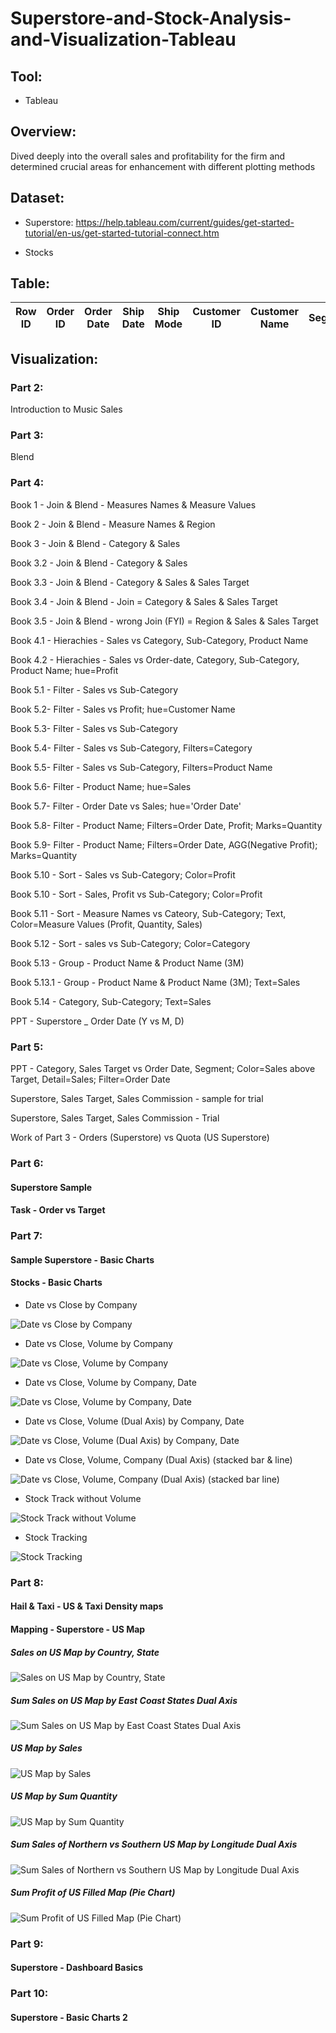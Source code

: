 # Superstore-and-Stock-Analysis-and-Visualization-Tableau


## Tool:

- Tableau

## Overview:

Dived deeply into the overall sales and profitability for the firm and determined crucial areas for enhancement with different plotting methods

## Dataset:

- Superstore: https://help.tableau.com/current/guides/get-started-tutorial/en-us/get-started-tutorial-connect.htm

- Stocks

## Table:

| Row ID	| Order ID | Order Date	| Ship Date | Ship Mode | Customer ID |	Customer Name	| Segment | Country | City | State | Postal Code | Region | Product ID | Category | Sub-Category | Product Name | Sales | Quantity | Discount | Profit |
|-|-|-|-|-|-|-|-|-|-|-|-|-|-|-|-|-|-|-|-|-|

## Visualization:

### Part 2:

Introduction to  Music Sales

### Part 3:

Blend

### Part 4:

Book 1 - Join & Blend - Measures Names & Measure Values

Book 2 - Join & Blend - Measure Names & Region

Book 3 - Join & Blend - Category & Sales

Book 3.2 - Join & Blend - Category & Sales

Book 3.3 - Join & Blend - Category & Sales & Sales Target

Book 3.4 - Join & Blend - Join = Category & Sales & Sales Target

Book 3.5 - Join & Blend - wrong Join (FYI) = Region & Sales & Sales Target

Book 4.1 - Hierachies - Sales vs Category, Sub-Category, Product Name

Book 4.2 - Hierachies - Sales vs Order-date, Category, Sub-Category, Product Name; hue=Profit

Book 5.1 - Filter - Sales vs Sub-Category

Book 5.2- Filter - Sales vs Profit; hue=Customer Name

Book 5.3- Filter - Sales vs Sub-Category

Book 5.4- Filter - Sales vs Sub-Category, Filters=Category

Book 5.5- Filter - Sales vs Sub-Category, Filters=Product Name

Book 5.6- Filter - Product Name; hue=Sales

Book 5.7- Filter - Order Date vs Sales; hue='Order Date'

Book 5.8- Filter - Product Name; Filters=Order Date, Profit; Marks=Quantity

Book 5.9- Filter - Product Name; Filters=Order Date, AGG(Negative Profit); Marks=Quantity

Book 5.10 - Sort - Sales vs Sub-Category; Color=Profit

Book 5.10 - Sort - Sales, Profit vs Sub-Category; Color=Profit

Book 5.11 - Sort - Measure Names vs Cateory, Sub-Category; Text, Color=Measure Values (Profit, Quantity, Sales)

Book 5.12 - Sort - sales vs Sub-Category; Color=Category

Book 5.13 - Group - Product Name & Product Name (3M)

Book 5.13.1 - Group - Product Name & Product Name (3M); Text=Sales

Book 5.14 - Category, Sub-Category; Text=Sales

PPT - Superstore _ Order Date (Y vs M, D)

### Part 5:
 
PPT - Category, Sales Target vs Order Date, Segment; Color=Sales above Target, Detail=Sales; Filter=Order Date

Superstore, Sales Target, Sales Commission - sample for trial

Superstore, Sales Target, Sales Commission - Trial

Work of Part 3 - Orders (Superstore) vs Quota (US Superstore)

### Part 6:

#### Superstore Sample

#### Task - Order vs Target

### Part 7:

#### Sample Superstore - Basic Charts

#### Stocks - Basic Charts

- Date vs Close by Company

![Date vs Close by Company](https://user-images.githubusercontent.com/70437668/140021146-c87ab690-ecd6-4198-b43e-cf2aeaf2b5d1.jpg)

- Date vs Close, Volume by Company

![Date vs Close, Volume by Company](https://user-images.githubusercontent.com/70437668/140021160-c5a52772-0e4c-4d35-9ea1-7f8a8f46dff1.jpg)

- Date vs Close, Volume by Company, Date

![Date vs Close, Volume by Company, Date](https://user-images.githubusercontent.com/70437668/140021174-5128d988-480b-4411-838c-1f0bcb674057.jpg)

- Date vs Close, Volume (Dual Axis) by Company, Date

![Date vs Close, Volume (Dual Axis) by Company, Date](https://user-images.githubusercontent.com/70437668/140021187-3ffa5515-f4f7-44c7-9c17-76b347cb9d12.jpg)

- Date vs Close, Volume, Company (Dual Axis) (stacked bar & line)

![Date vs Close, Volume, Company (Dual Axis) (stacked bar   line)](https://user-images.githubusercontent.com/70437668/140021201-bdfaa6e8-547c-4373-a2b5-81c0d1df7360.jpg)

- Stock Track without Volume

![Stock Track without Volume](https://user-images.githubusercontent.com/70437668/140021220-87e3dce5-5fac-460e-959b-558e266cb8e3.jpg)

- Stock Tracking

![Stock Tracking](https://user-images.githubusercontent.com/70437668/140021232-51ce2784-1094-47d3-b18c-2b4f97cd53d0.jpg)


### Part 8: 

#### Hail & Taxi - US & Taxi Density maps

#### Mapping - Superstore - US Map

##### Sales on US Map by Country, State

![Sales on US Map by Country, State](https://user-images.githubusercontent.com/70437668/140015752-ef9769e8-b568-47c4-9ac6-d381d87fe56b.jpg)

##### Sum Sales on US Map by East Coast States Dual Axis

![Sum Sales on US Map by East Coast States Dual Axis](https://user-images.githubusercontent.com/70437668/140015777-994da5c3-2c2c-418e-9e13-ec4ebb0f8f71.jpg)

##### US Map by Sales

![US Map by Sales](https://user-images.githubusercontent.com/70437668/140015806-fc82219d-2de8-4bc3-a8f2-585ef4dbaf9d.jpg)

##### US Map by Sum Quantity

![US Map by Sum Quantity](https://user-images.githubusercontent.com/70437668/140015815-bed2a83a-f440-4a20-9576-3c2daea2d399.jpg)

##### Sum Sales of Northern vs Southern US Map by Longitude Dual Axis

![Sum Sales of Northern vs Southern US Map by Longitude Dual Axis](https://user-images.githubusercontent.com/70437668/140015828-0d7f00a1-42d2-4602-8abb-679f19134679.jpg)

##### Sum Profit of US Filled Map (Pie Chart)

![Sum Profit of US Filled Map (Pie Chart)](https://user-images.githubusercontent.com/70437668/140015845-2bd61dc2-dfe4-4ee8-bafa-c48b5a30857f.jpg)

### Part 9:

#### Superstore - Dashboard Basics

### Part 10:

#### Superstore - Basic Charts 2

